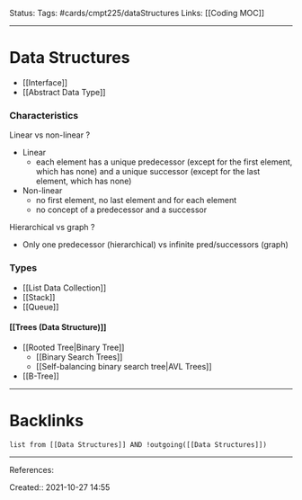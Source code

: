 Status: 
Tags: #cards/cmpt225/dataStructures
Links: [[Coding MOC]]
___
# Data Structures
- [[Interface]]
- [[Abstract Data Type]]
### Characteristics
Linear vs non-linear
?
- Linear
	- each element has a unique predecessor (except for the first element, which has none) and a unique successor (except for the last element, which has none)
- Non-linear
	- no first element, no last element and for each element
	- no concept of a predecessor and a successor
<!--SR:!2022-03-13,2,150-->

Hierarchical vs graph
?
- Only one predecessor (hierarchical) vs infinite pred/successors (graph)
<!--SR:!2022-03-13,2,150-->

### Types
- [[List Data Collection]]
- [[Stack]]
- [[Queue]]
#### [[Trees (Data Structure)]]
- [[Rooted Tree|Binary Tree]]
	- [[Binary Search Trees]]
	- [[Self-balancing binary search tree|AVL Trees]]
- [[B-Tree]]

___
# Backlinks
```dataview
list from [[Data Structures]] AND !outgoing([[Data Structures]])
```
___
References:

Created:: 2021-10-27 14:55